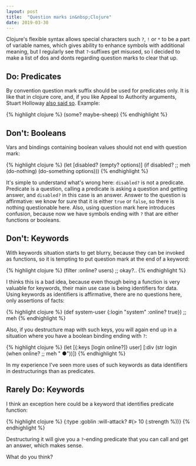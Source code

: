 ```yaml
---
layout: post
title:  "Question marks in&nbsp;Clojure"
date: 2019-03-30
---
```


Clojure's flexible syntax allows special characters such `?`, `!` or `*` to be a part of variable names, which gives ability to enhance symbols with additional meaning, but I regularly see that `?`-suffixes get misused, so I decided to make a list of dos and donts regarding question marks to clear that up.

## Do: Predicates

By convention question mark suffix should be used for predicates only. It is like that in clojure core, and, if you like Appeal to Authority arguments, Stuart Holloway [also said so](https://groups.google.com/d/msg/clojure/IdSGKwTYqPU/QC0udWGuLMQJ). Example:

{% highlight clojure %}
(some? maybe-sheep)
{% endhighlight %}

## Don't: Booleans

Vars and bindings containing boolean values should not end with question mark:

{% highlight clojure %}
(let [disabled? (empty? options)]
  (if disabled? ;; meh
    (do-nothing)
    (do-something options)))
{% endhighlight %}

It's simple to understand what's wrong here: `disabled?` is not a predicate. Predicate is a question, calling a predicate is asking a question and getting answer, and `disabled?` in this case is an answer. Answer to the question is affirmative: we know for sure that it is either `true` or `false`, so there is nothing questionable here. Also, using question mark here introduces confusion, because now we have symbols ending with `?` that are either functions or booleans.

## Don't: Keywords

With keywords situation starts to get blurry, because they can be invoked as functions, so it is tempting to put question mark at the end of a keyword:

{% highlight clojure %}
(filter :online? users) ;; okay?..
{% endhighlight %}

I thinks this is a bad idea, because even though being a function is very valuable for keywords, their main use case is being identifiers for data. Using keywords as identifiers is affirmative, there are no questions here, only assertions of facts:

{% highlight clojure %}
(def system-user
  {:login "system"
   :online? true}) ;; meh
{% endhighlight %}

Also, if you destructure map with such keys, you will again end up in a situation where you have a boolean binding ending with `?`:

{% highlight clojure %}
(let [{:keys [login online?]} user]
  [:div (str login 
             (when online? ;; meh
               " ●"))])
{% endhighlight %}

In my experience I've seen more uses of such keywords as data identifiers in destructurings than as predicates.

## Rarely Do: Keywords

I think an exception here could be a keyword that identifies predicate function:

{% highlight clojure %}
{:type :goblin
 :will-attack? #(> 10 (:strength %))}
{% endhighlight %}

Destructuring it will give you a `?`-ending predicate that you can call and get an answer, which makes sense.

What do you think?